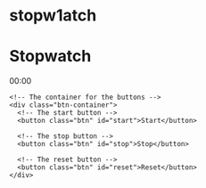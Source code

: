 # stopw1atch
<!DOCTYPE html>
<html lang ="en">
<head>
  <title>Stopwatch App</title>
  <link rel="stylesheet" href="styles.css">
</head>
<body>
  <!-- The heading element for the stopwatch app -->
  <h1>Stopwatch</h1>

  <!-- The container for the stopwatch and buttons -->
  <div class="stopwatch">
    <!-- The element to display the timer value -->
    <div class="timer" id="timer">00:00</div>

    <!-- The container for the buttons -->
    <div class="btn-container">
      <!-- The start button -->
      <button class="btn" id="start">Start</button>

      <!-- The stop button -->
      <button class="btn" id="stop">Stop</button>

      <!-- The reset button -->
      <button class="btn" id="reset">Reset</button>
    </div>
  </div>
  <script src="script.js"></script>
</body>
</html>
